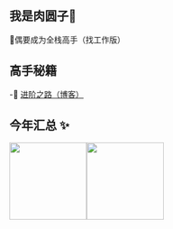 ## 我是肉圆子🐖
🌹偶要成为全栈高手（找工作版） 

## 高手秘籍
-🚀 <a href="https://me.csdn.net/qq_43400687?ops_request_misc=%7B%22request%5Fid%22%3A%22171578667016800180670342%22%2C%22scm%22%3A%2220140713.130064515..%22%7D&request_id=171578667016800180670342&biz_id=206&utm_medium=distribute.pc_search_result.none-task-user-null-1-120132556-null-null.nonecase&utm_term=14L&spm=1018.2226.3001.4351" target="_blank">进阶之路（博客）</a>
## 今年汇总 ✨

<img align="" height="137px" src="https://github-readme-stats.vercel.app/api?username=LebornCC&hide_title=true&hide_border=true&show_icons=true&include_all_commits=true&line_height=21&bg_color=0,EC6C6C,FFD479,FFFC79,73FA79&theme=graywhite&locale=cn" /><img align="" height="137px" src="https://github-readme-stats.vercel.app/api/top-langs/?username=LebornCC&hide_title=true&hide_border=true&layout=compact&bg_color=0,73FA79,73FDFF,D783FF&theme=graywhite&locale=cn" />
